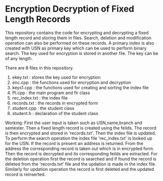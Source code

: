 Encryption Decryption of Fixed Length Records
======

This repository contains the code for encrypting and decrypting a fixed length record and storing them in files.
Search, deletion and modification operation can also be performed on these records. A primary index is also created with
USN as primary key which can be used to perform binary search. The key used for encryption is stored in another file. 
The key can be of any length.

There are 8 files in this repository.
1. ekey.txt      : stores the key used for encryption 
2. enc.cpp       : the functions used for encryption and decryption
3. keys1.cpp     : the functions used for creating and sorting the index file
4. PI.cpp        : the main program and flr class
5. rec_index.txt : the index file
6. records.txt   : the records in encrypted form
7. student.cpp   : the student class
8. student.h     : declaration of the student class

Working:
First the user input is taken such as USN,name,branch and semester. Then a fixed length record is created using the 
feilds. The record is then encrypted and stored in 'records.txt'. Then the index file is updated. To perform the search 
operation the index file 'rec_index.txt' is looked up for the USN. If the record is present an address is returned. From 
the address the corresponding record is taken out which is in encrypted form. Then the record is decrypted and its 
corresponding feilds are extracted. For the deletion operation first the record is searched and if found the record is 
deleted from the 'records.txt' file and the updation is made in the index file. Similarly for updation operation the 
record is first deleted and the updated record is reinserted.